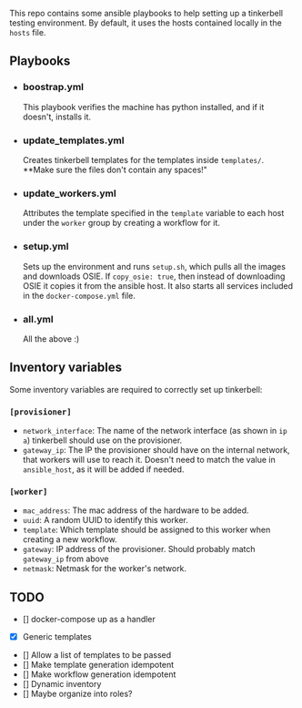 This repo contains some ansible playbooks to help setting up a tinkerbell testing environment. By default, it uses the hosts contained locally in the `hosts` file.

## Playbooks

- ### boostrap.yml
  This playbook verifies the machine has python installed, and if it doesn't, installs it.

- ### update_templates.yml
  Creates tinkerbell templates for the templates inside `templates/`. **Make sure the files don't contain any spaces!"

- ### update_workers.yml
  Attributes the template specified in the `template` variable to each host under the `worker` group by creating a workflow for it.

- ### setup.yml
  Sets up the environment and runs `setup.sh`, which pulls all the images and downloads OSIE. If `copy_osie: true`, then instead of downloading OSIE it copies it from the ansible host. It also starts all services included in the `docker-compose.yml` file.

- ### all.yml
  All the above :)

## Inventory variables
Some inventory variables are required to correctly set up tinkerbell:

### `[provisioner]`  
- `network_interface`: The name of the network interface (as shown in `ip a`) tinkerbell should use on the provisioner.
- `gateway_ip`: The IP the provisioner should have on the internal network, that workers will use to reach it. Doesn't need to match the value in `ansible_host`, as it will be added if needed.

### `[worker]`  
- `mac_address`: The mac address of the hardware to be added.
- `uuid`: A random UUID to identify this worker.
- `template`: Which template should be assigned to this worker when creating a new workflow.
- `gateway`: IP address of the provisioner. Should probably match `gateway_ip` from above
- `netmask`: Netmask for the worker's network.

## TODO

- [] docker-compose up as a handler
- [x] Generic templates
- [] Allow a list of templates to be passed
- [] Make template generation idempotent
- [] Make workflow generation idempotent
- [] Dynamic inventory
- [] Maybe organize into roles?